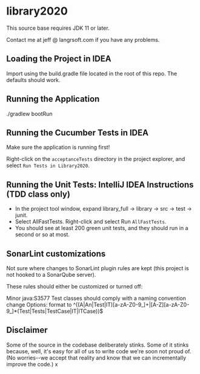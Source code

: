 # library2020

This source base requires JDK 11 or later.

Contact me at jeff @ langrsoft.com if you have any problems.

Loading the Project in IDEA
---

Import using the build.gradle file located in the root of this repo. The defaults should work.

Running the Application
---

./gradlew bootRun

Running the Cucumber Tests in IDEA
---

Make sure the application is running first!

Right-click on the `acceptanceTests` directory in the project explorer, and select `Run Tests in Library2020`.


Running the Unit Tests: IntelliJ IDEA Instructions (TDD class only)
---

* In the project tool window, expand library_full -> library -> src -> test -> junit.
* Select AllFastTests. Right-click and select Run `AllFastTests`.
* You should see at least 200 green unit tests, and they should run in a second or so at most.


SonarLint customizations
---
Not sure where changes to SonarLint plugin rules are kept (this project is not hooked to a SonarQube server).

These rules should either be customized or turned off:

Minor java:S3577
Test classes should comply with a naming convention
  change Options: format to ^((A|An|Test|IT)[a-zA-Z0-9_]+|[A-Z][a-zA-Z0-9_]*(Test|Tests|TestCase|IT|ITCase))$


Disclaimer
---

Some of the source in the codebase deliberately stinks. Some of it stinks because, well, it's easy for all of us to write code we're soon not proud of. (No worries--we accept that reality and know that we can incrementally improve the code.)
x
